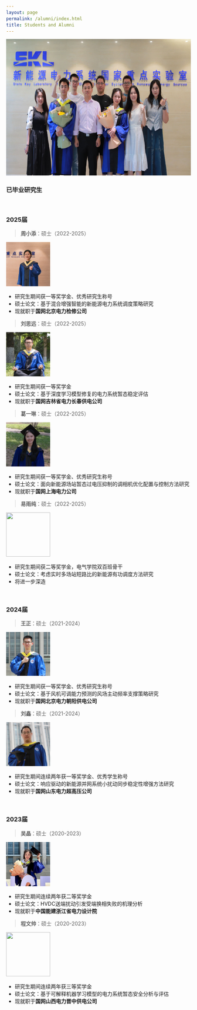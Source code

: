 ```yaml
---
layout: page
permalink: /alumni/index.html
title: Students and Alumni
---
```


<div class="second">
<img src="/images/alumni/team1.jpg" width="650" height="371">
</div>

### 已毕业研究生

<br>

### 2025届

> **周小添**：硕士（2022-2025）
<img src="/images/alumni/zhouxiaotian2.jpg" width="120" height="120">

- 研究生期间获一等奖学金、优秀研究生称号
- 硕士论文：基于混合增强智能的新能源电力系统调度策略研究
- 现就职于**国网北京电力检修公司**

> **刘思远**：硕士（2022-2025）
<img src="/images/alumni/liusiyuan2.jpg" width="120" height="120">

- 研究生期间获一等奖学金
- 硕士论文：基于深度学习模型修复的电力系统暂态稳定评估
- 现就职于**国网吉林省电力长春供电公司**

> **葛一琳**：硕士（2022-2025）
<img src="/images/alumni/geyilin2.jpg" width="120" height="120">

- 研究生期间获一等奖学金、优秀研究生称号
- 硕士论文：面向新能源场站暂态过电压抑制的调相机优化配置与控制方法研究
- 现就职于**国网上海电力公司**

> **易雨纯**：硕士（2022-2025）
<img src="/images/alumni/yiyuchun2.png" width="120" height="120">

- 研究生期间获二等奖学金，电气学院双百班骨干
- 硕士论文：考虑实时多场站短路比的新能源有功调度方法研究
- 将进一步深造

<br>

### 2024届

> **王正**：硕士（2021-2024）
<img src="/images/alumni/wangzheng.JPG" width="120" height="120">

- 研究生期间获一等奖学金、优秀研究生称号
- 硕士论文：基于风机可调能力预测的风场主动频率支撑策略研究
- 现就职于**国网北京电力朝阳供电公司**

> **刘鑫**：硕士（2021-2024）
<img src="/images/alumni/liuxin.JPG" width="120" height="120">

- 研究生期间连续两年获一等奖学金、优秀学生称号
- 硕士论文：响应驱动的新能源并网系统小扰动同步稳定性增强方法研究
- 现就职于**国网山东电力超高压公司**

<br>

### 2023届

> **吴晶**：硕士（2020-2023）
<img src="/images/alumni/wujing.jpg" width="120" height="120">

- 研究生期间连续两年获二等奖学金
- 硕士论文：HVDC送端扰动引发受端换相失败的机理分析
- 现就职于**中国能建浙江省电力设计院**

> **程文帅**：硕士（2020-2023）
<img src="/images/alumni/chengwenshuai.jpg" width="120" height="120">

- 研究生期间连续两年获三等奖学金
- 硕士论文：基于可解释机器学习模型的电力系统暂态安全分析与评估
- 现就职于**国网山西电力晋中供电公司**








